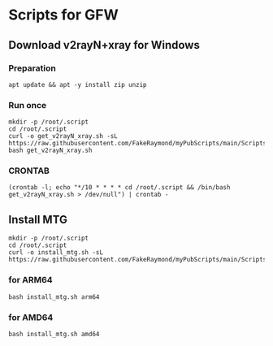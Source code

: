 # Scripts for GFW

## Download v2rayN+xray for Windows

### Preparation

``` shell
apt update && apt -y install zip unzip 
```

### Run once

```shell
mkdir -p /root/.script
cd /root/.script
curl -o get_v2rayN_xray.sh -sL https://raw.githubusercontent.com/FakeRaymond/myPubScripts/main/ScriptsForGFW/get_v2rayN_xray.sh
bash get_v2rayN_xray.sh
```

### CRONTAB

``` shell
(crontab -l; echo "*/10 * * * * cd /root/.script && /bin/bash get_v2rayN_xray.sh > /dev/null") | crontab -
```

## Install MTG

``` shell
mkdir -p /root/.script
cd /root/.script
curl -o install_mtg.sh -sL https://raw.githubusercontent.com/FakeRaymond/myPubScripts/main/ScriptsForGFW/install_mtg.sh
```

### for ARM64

``` shell
bash install_mtg.sh arm64
```

### for AMD64

``` shell
bash install_mtg.sh amd64
```
